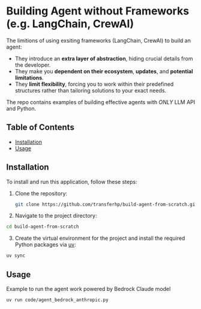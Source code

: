 # Building Agent without Frameworks (e.g. LangChain, CrewAI)

The limitions of using exsiting frameworks (LangChain, CrewAI) to build an agent:

* They introduce an **extra layer of abstraction**, hiding crucial details from the developer.
* They make you **dependent on their ecosystem**, **updates**, and **potential limitations**.
* They **limit flexibility**, forcing you to work within their predefined structures rather than tailoring solutions to your exact needs.

The repo contains examples of building effective agents with *ONLY* LLM API and Python.

## Table of Contents

- [Installation](#installation)
- [Usage](#usage)

## Installation

To install and run this application, follow these steps:

1. Clone the repository:
   ```bash
   git clone https://github.com/transferhp/build-agent-from-scratch.git
   ```

2. Navigate to the project directory:
```bash
cd build-agent-from-scratch
```

3. Create the virtual environment for the project and install the required Python packages via [uv](https://github.com/astral-sh/uv):
```bash
uv sync
```

## Usage

Example to run the agent work powered by Bedrock Claude model
```bash
uv run code/agent_bedrock_anthropic.py
```